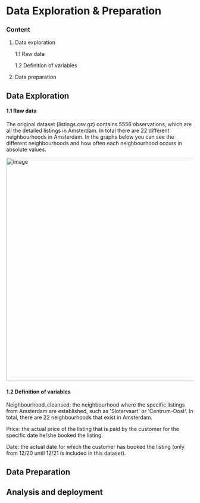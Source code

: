 # **Data Exploration & Preparation**

### Content
1. Data exploration

   1.1 Raw data

   1.2 Definition of variables

2. Data preparation


## **Data Exploration**
#### 1.1 Raw data

The original dataset (listings.csv.gz) contains 5556 observations, which are all the detailed listings in Amsterdam. In total there are 22 different neighbourhoods in Amsterdam. In the graphs below you can see the different neighbourhoods and how often each neighbourhood occurs in absolute values.

<img width="600" alt="image" src="https://user-images.githubusercontent.com/98963939/159896204-fbb5e9e4-d26f-420b-aaa4-31d8b7893633.png"> 



#### 1.2 Definition of variables

Neighbourhood_cleansed: the neighbourhood where the specific listings from Amsterdam are established, such as 'Slotervaart' or 'Centrum-Oost'. In total, there are 22 neighbourhoods that exist in Amsterdam.

Price: the actual price of the listing that is paid by the customer for the specific date he/she booked the listing.

Date: the actual date for which the customer has booked the listing (only from 12/20 until 12/21 is included in this dataset).

## **Data Preparation**

## **Analysis and deployment**
